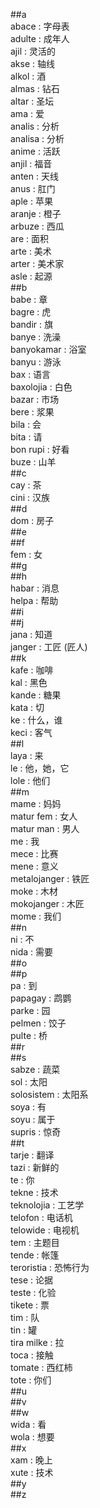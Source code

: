##a  
abace : 字母表  
adulte : 成年人  
ajil : 灵活的  
akse : 轴线  
alkol : 酒  
almas : 钻石  
altar : 圣坛  
ama : 爱  
analis : 分析  
analisa : 分析  
anime : 活跃  
anjil : 福音  
anten : 天线  
anus : 肛门  
aple : 苹果  
aranje : 橙子  
arbuze : 西瓜  
are : 面积  
arte : 美术  
arter : 美术家  
asle : 起源  
##b  
babe : 章  
bagre : 虎  
bandir : 旗  
banye : 洗澡  
banyokamar : 浴室  
banyu : 游泳  
bax : 语言  
baxolojia : 白色  
bazar : 市场  
bere : 浆果  
bila : 会  
bita : 请  
bon rupi : 好看  
buze : 山羊   
##c  
cay : 茶  
cini : 汉族  
##d  
dom : 房子  
##e  
##f  
fem : 女  
##g  
##h  
habar : 消息  
helpa : 帮助  
##i  
##j  
jana : 知道  
janger : 工匠 (匠人)  
##k  
kafe : 咖啡  
kal : 黑色  
kande : 糖果  
kata : 切  
ke : 什么，谁  
keci : 客气  
##l  
laya : 来  
le : 他，她，它  
lole : 他们  
##m  
mame : 妈妈  
matur fem : 女人  
matur man : 男人  
me : 我  
mece : 比赛  
mene : 意义  
metalojanger : 铁匠  
moke : 木材  
mokojanger : 木匠  
mome : 我们  
##n  
ni : 不  
nida : 需要  
##o  
##p  
pa : 到  
papagay : 鹉鹦  
parke : 园  
pelmen : 饺子   
pulte : 桥  
##r  
##s  
sabze : 蔬菜  
sol : 太阳  
solosistem : 太阳系  
soya : 有  
soyu : 属于  
supris : 惊奇  
##t  
tarje : 翻译  
tazi : 新鲜的  
te : 你  
tekne : 技术  
teknolojia : 工艺学  
telofon : 电话机  
telowide : 电视机  
tem : 主题目  
tende : 帐篷  
teroristia : 恐怖行为  
tese : 论据  
teste : 化验  
tikete : 票  
tim : 队  
tin : 罐  
tira milke : 拉  
toca : 接触  
tomate : 西红柿  
tote : 你们  
##u  
##v  
##w  
wida : 看  
wola : 想要  
##x  
xam : 晚上  
xute : 技术  
##y  
##z  
